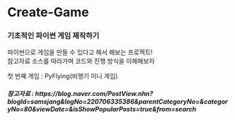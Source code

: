 # Create-Game

### 기초적인 파이썬 게임 제작하기
 파이썬으로 게임을 만들 수 있다고 해서 해보는 프로젝트!  
 참고자료 소스를 따라가며 코드와 진행 방식을 이해해보자  
   
 
 첫 번째 게임 : PyFlying(비행기 미니 게임)
<h5> 참고자료 : https://blog.naver.com/PostView.nhn?blogId=samsjang&logNo=220706335386&parentCategoryNo=&categoryNo=80&viewDate=&isShowPopularPosts=true&from=search
